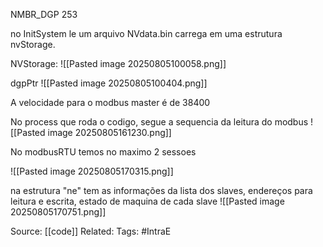 NMBR_DGP			253

no InitSystem
le um arquivo NVdata.bin
carrega em uma estrutura nvStorage.

NVStorage:
![[Pasted image 20250805100058.png]]

dgpPtr
![[Pasted image 20250805100404.png]]



A velocidade para o modbus master  é de 38400


No process que roda o codigo, segue a sequencia da leitura do modbus
![[Pasted image 20250805161230.png]]



No modbusRTU temos no maximo 2 sessoes

![[Pasted image 20250805170315.png]]

na estrutura "ne" tem as informações da lista dos slaves, endereços para leitura e escrita, estado de maquina de cada slave
![[Pasted image 20250805170751.png]]

Source: [[code]]
Related:
Tags: #IntraE 